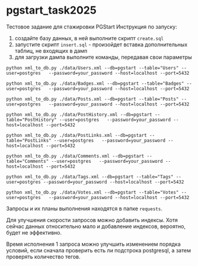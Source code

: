 # pgstart_task2025
Тестовое задание для стажировки PGStart
Инструкция по запуску:
1) создайте базу данных, в ней выполните скрипт `create.sql`
2) запустите скрипт `insert.sql` - произойдет вставка дополнительных таблиц, не входящих в дамп
3) для загрузки дампа выполните команды, передавая свои параметры
```
python xml_to_db.py ./data/Users.xml --db=pgstart --table="Users" --user=postgres   --password=your_password --host=localhost --port=5432

python xml_to_db.py ./data/Badges.xml --db=pgstart --table="Badges" --user=postgres   --password=your_password --host=localhost --port=5432

python xml_to_db.py ./data/Posts.xml --db=pgstart --table="Posts" --user=postgres   --password=your_password --host=localhost --port=5432

python xml_to_db.py ./data/PostHistory.xml --db=pgstart --table="PostHistory" --user=postgres   --password=your_password --host=localhost --port=5432

python xml_to_db.py ./data/PostLinks.xml --db=pgstart --table="PostLinks" --user=postgres   --password=your_password --host=localhost --port=5432

python xml_to_db.py ./data/Comments.xml --db=pgstart --table="Comments" --user=postgres   --password=your_password --host=localhost --port=5432

python xml_to_db.py ./data/Tags.xml --db=pgstart --table="Tags" --user=postgres --password=your_password --host=localhost --port=5432

python xml_to_db.py ./data/Votes.xml --db=pgstart --table="Votes" --user=postgres   --password=your_password --host=localhost --port=5432

```
Запросы и их планы выполнения находятся в папке `requests`.

Для улучшения скорости запросов можно добавить индексы. Хотя сейчас данных относительно мало и добавление индексов, вероятно, будет не эффективно. 

Время исполнения 1 запроса можно улучшить изменением порядка условий, если сначала проверить есть ли подстрока postgresql, а затем проверять количество тегов. 
